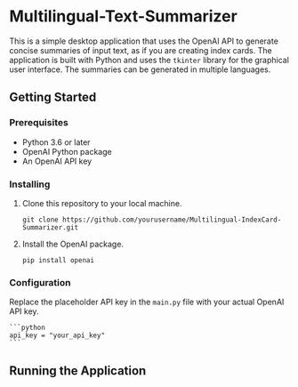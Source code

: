 # Multilingual-Text-Summarizer


This is a simple desktop application that uses the OpenAI API to generate concise summaries of input text, as if you are creating index cards. The application is built with Python and uses the `tkinter` library for the graphical user interface. The summaries can be generated in multiple languages.

## Getting Started

### Prerequisites

- Python 3.6 or later
- OpenAI Python package
- An OpenAI API key

### Installing

1. Clone this repository to your local machine.

    ```
    git clone https://github.com/yourusername/Multilingual-IndexCard-Summarizer.git
    ```

2. Install the OpenAI package.

    ```
    pip install openai
    ```

### Configuration

Replace the placeholder API key in the `main.py` file with your actual OpenAI API key.

    ```python
    api_key = "your_api_key"
    ```

## Running the Application

To run the application, simply execute the `main.py` script:

    ```
    python main.py
    ```

This will open the Multilingual Index Card Summarizer application, where you can input text, select an output language, and generate summaries.

## License

This project is licensed under the MIT License - see the [LICENSE](LICENSE) file for details.
